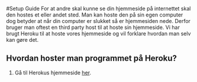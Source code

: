 #Setup Guide
For at andre skal kunne se din hjemmeside på internettet skal den hostes et eller andet sted. Man kan hoste den på sin egen computer dog betyder at når din computer er slukket så er hjemmesiden nede. Derfor bruger man oftest en third party host til at hoste sin hjemmeside. Vi har brugt Heroku til at hoste vores hjemmeside og vil forklare hvordan man selv kan gøre det.

## Hvordan hoster man programmet på Heroku?
1. Gå til Herokus hjemmeside [her](https//:www.heroku.com).
